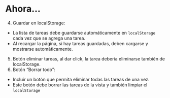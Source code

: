  # Ahora…
 4. Guardar en localStorage:
   - La lista de tareas debe guardarse automáticamente en `localStorage` cada vez que se 
agrega una tarea.
   - Al recargar la página, si hay tareas guardadas, deben cargarse y mostrarse 
automáticamente.
 5. Botón eliminar tareas, al dar click, la tarea debería eliminarse también de localStorage.
 6. Botón “Borrar todo”:
   - Incluir un botón que permita eliminar todas las tareas de una vez.
   - Este botón debe borrar las tareas de la vista y también limpiar el `localStorage`